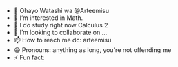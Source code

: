 - 👋 Ohayo Watashi wa @Arteemisu
- 👀 I’m interested in Math.
- 🌱 I do study right now Calculus 2
- 💞️ I’m looking to collaborate on ...
- 📫 How to reach me dc: arteemisu
- 😄 Pronouns: anything as long, you're not offending me 
- ⚡ Fun fact: 

<!---
Arteemisu/Arteemisu is a ✨ special ✨ repository because its `README.md` (this file) appears on your GitHub profile.
You can click the Preview link to take a look at your changes.
--->
